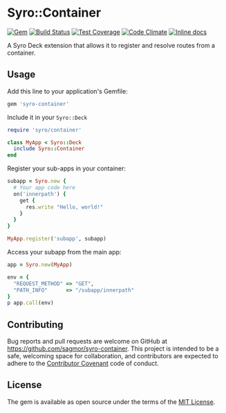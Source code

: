 # Syro::Container

[![Gem](https://img.shields.io/gem/v/syro-container.svg)](https://rubygems.org/gems/syro-container)
[![Build Status](https://travis-ci.org/sagmor/syro-container.svg)](https://travis-ci.org/sagmor/syro-container)
[![Test Coverage](https://codeclimate.com/github/sagmor/syro-container/badges/coverage.svg)](https://codeclimate.com/github/sagmor/syro-container/coverage)
[![Code Climate](https://codeclimate.com/github/sagmor/syro-container/badges/gpa.svg)](https://codeclimate.com/github/sagmor/syro-container)
[![Inline docs](http://inch-ci.org/github/sagmor/mruby-cli.svg?branch=master)](http://inch-ci.org/github/sagmor/mruby-cli)

A Syro Deck extension that allows it to register and resolve routes from a container.

## Usage

Add this line to your application's Gemfile:

```ruby
gem 'syro-container'
```

Include it in your `Syro::Deck`

```ruby
require 'syro/container'

class MyApp < Syro::Deck
  include Syro::Container
end
```

Register your sub-apps in your container:

```ruby
subapp = Syro.new {
  # Your app code here
  on('innerpath') {
    get {
      res.write "Hello, world!"
    }
  }
}

MyApp.register('subapp', subapp)
```

Access your subapp from the main app:

```ruby
app = Syro.new(MyApp)

env = {
  "REQUEST_METHOD" => "GET",
  "PATH_INFO"      => "/subapp/innerpath"
}
p app.call(env)
```

## Contributing

Bug reports and pull requests are welcome on GitHub at https://github.com/sagmor/syro-container. This project is intended to be a safe, welcoming space for collaboration, and contributors are expected to adhere to the [Contributor Covenant](http://contributor-covenant.org) code of conduct.


## License

The gem is available as open source under the terms of the [MIT License](http://opensource.org/licenses/MIT).

